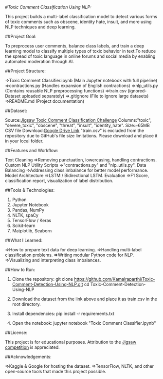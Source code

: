 #_Toxic Comment Classification Using NLP:_

This project builds a multi-label classification model to detect various forms of toxic comments such as obscene, identity hate, insult, and more using NLP techniques and deep learning.


##Project Goal:

To preprocess user comments, balance class labels, and train a deep learning model to classify multiple types of toxic behavior in text.To reduce the spread of toxic language in online forums and social media by enabling automated moderation through AI.



##Project Structure:

⇒Toxic Comment Classifier.ipynb (Main Jupyter notebook with full pipeline)
⇒contractions.py (Handles expansion of English contractions)
⇒nlp_utils.py (Contains reusable NLP preprocessing functions)
⇒train.csv (ignored-Dataset uploaded separately)
⇒.gitignore (File to ignore large datasets)
⇒README.md (Project documentation)


##Dataset:

Source:[Jigsaw Toxic Comment Classification Challenge](https://www.kaggle.com/competitions/jigsaw-toxic-comment-classification-challenge)
Columns:"toxic", "severe_toxic", "obscene", "threat", "insult", "identity_hate".
Size:~65MB CSV file
Download:[Google Drive Link](https://drive.google.com/file/d/1xqPGhLRDagrdHDyYJkA2soao_Zb4i4VN/view?usp=drive_link)
"train.csv" is excluded from the repository due to GitHub's file size limitations. Please download and place it in your local folder.


##Features and Workflow:

Text Cleaning
 ⇒Removing punctuation, lowercasing, handling contractions.
Custom NLP Utility Scripts
 ⇒"contractions.py" and "nlp_utils.py".
Data Balancing
 ⇒Addressing class imbalance for better model performance.
Model Architecture
 ⇒LSTM / Bidirectional LSTM.
Evaluation
 ⇒F1 Score, classification report, visualization of label distribution.


##Tools & Technologies:

1. Python
2. Jupyter Notebook
3. Pandas, NumPy
4. NLTK, spaCy
5. TensorFlow / Keras
6. Scikit-learn
7. Matplotlib, Seaborn


##What I Learned:

⇒How to prepare text data for deep learning.
⇒Handling multi-label classification problems.
⇒Writing modular Python code for NLP.
⇒Visualizing and interpreting class imbalances.


##How to Run:

1. Clone the repository:
   git clone https://github.com/Kamalraparthi/Toxic-Comment-Detection-Using-NLP.git
   cd Toxic-Comment-Detection-Using-NLP

2. Download the dataset from the link above and place it as train.csv in the root directory.

3. Install dependencies: pip install -r requirements.txt

4. Open the notebook: jupyter notebook "Toxic Comment Classifier.ipynb"


##License:

This project is for educational purposes. Attribution to the [Jigsaw competition](https://www.kaggle.com/competitions/jigsaw-toxic-comment-classification-challenge) is appreciated.


##Acknowledgements:

⇒Kaggle & Google for hosting the dataset.
⇒TensorFlow, NLTK, and other open-source tools that made this project possible.